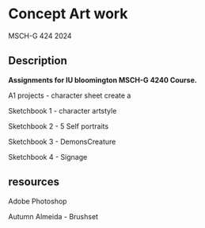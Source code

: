 # Concept Art work
MSCH-G 424 2024


## Description
**Assignments for IU bloomington MSCH-G 4240 Course.**

A1 projects - character sheet
              create a 

Sketchbook 1 - character artstyle

Sketchbook 2 - 5 Self portraits

Sketchbook 3 - DemonsCreature

Sketchbook 4 - Signage


## resources

Adobe Photoshop

Autumn Almeida - Brushset
